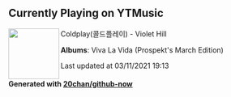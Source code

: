 ## Currently Playing on YTMusic

[<img align="left" width="100" src="https://lh3.googleusercontent.com/bxZTBpY7erVQlnSEarqeZlaDtIecqXKG2SUfatYuEdtiay85xd0N6AyFSaBBPIs7H_i0chNZGYPkbmc">](https://music.youtube.com/watch?v=-ZeXC3rSSzs)

Coldplay(콜드플레이) - Violet Hill

**Albums**: Viva La Vida (Prospekt's March Edition)

Last updated at 03/11/2021 19:13

#### Generated with [20chan/github-now](https://github.com/20chan/github-now)


<!--
**20chan/20chan** is a ✨ _special_ ✨ repository because its `README.md` (this file) appears on your GitHub profile.

Here are some ideas to get you started:

- 🔭 I’m currently working on ...
- 🌱 I’m currently learning ...
- 👯 I’m looking to collaborate on ...
- 🤔 I’m looking for help with ...
- 💬 Ask me about ...
- 📫 How to reach me: ...
- 😄 Pronouns: ...
- ⚡ Fun fact: ...
-->
